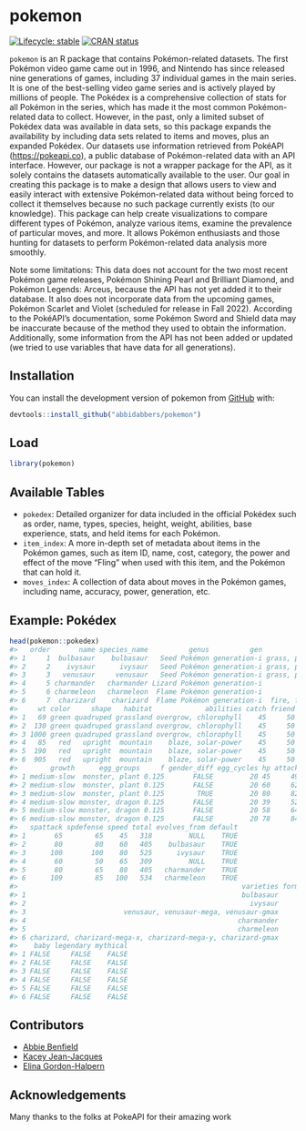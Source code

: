 
<!-- README.md is generated from README.Rmd. Please edit that file -->

# pokemon

<!-- badges: start -->

[![Lifecycle:
stable](https://img.shields.io/badge/lifecycle-stable-brightgreen.svg)](https://lifecycle.r-lib.org/articles/stages.html#stable)
[![CRAN
status](https://www.r-pkg.org/badges/version/pokemon)](https://CRAN.R-project.org/package=pokemon)
<!-- badges: end -->

`pokemon` is an R package that contains Pokémon-related datasets. The
first Pokémon video game came out in 1996, and Nintendo has since
released nine generations of games, including 37 individual games in the
main series. It is one of the best-selling video game series and is
actively played by millions of people. The Pokédex is a comprehensive
collection of stats for all Pokémon in the series, which has made it the
most common Pokémon-related data to collect. However, in the past, only
a limited subset of Pokédex data was available in data sets, so this
package expands the availability by including data sets related to items
and moves, plus an expanded Pokédex. Our datasets use information
retrieved from PokéAPI (<https://pokeapi.co>), a public database of
Pokémon-related data with an API interface. However, our package is not
a wrapper package for the API, as it solely contains the datasets
automatically available to the user. Our goal in creating this package
is to make a design that allows users to view and easily interact with
extensive Pokémon-related data without being forced to collect it
themselves because no such package currently exists (to our knowledge).
This package can help create visualizations to compare different types
of Pokémon, analyze various items, examine the prevalence of particular
moves, and more. It allows Pokémon enthusiasts and those hunting for
datasets to perform Pokémon-related data analysis more smoothly.

Note some limitations: This data does not account for the two most
recent Pokémon game releases, Pokémon Shining Pearl and Brilliant
Diamond, and Pokémon Legends: Arceus, because the API has not yet added
it to their database. It also does not incorporate data from the
upcoming games, Pokémon Scarlet and Violet (scheduled for release in
Fall 2022). According to the PokéAPI’s documentation, some Pokémon Sword
and Shield data may be inaccurate because of the method they used to
obtain the information. Additionally, some information from the API has
not been added or updated (we tried to use variables that have data for
all generations).

## Installation

You can install the development version of pokemon from
[GitHub](https://github.com/) with:

``` r
devtools::install_github("abbidabbers/pokemon")
```

## Load

``` r
library(pokemon)
```

## Available Tables

-   `pokedex`: Detailed organizer for data included in the official
    Pokédex such as order, name, types, species, height, weight,
    abilities, base experience, stats, and held items for each Pokémon.
-   `item_index`: A more in-depth set of metadata about items in the
    Pokémon games, such as item ID, name, cost, category, the power and
    effect of the move “Fling” when used with this item, and the Pokémon
    that can hold it.
-   `moves_index`: A collection of data about moves in the Pokémon
    games, including name, accuracy, power, generation, etc.

## Example: Pokédex

``` r
head(pokemon::pokedex)
#>   order       name species_name          genus          gen          type ht
#> 1     1  bulbasaur    bulbasaur   Seed Pokémon generation-i grass, poison  7
#> 2     2    ivysaur      ivysaur   Seed Pokémon generation-i grass, poison 10
#> 3     3   venusaur     venusaur   Seed Pokémon generation-i grass, poison 20
#> 4     5 charmander   charmander Lizard Pokémon generation-i          fire  6
#> 5     6 charmeleon   charmeleon  Flame Pokémon generation-i          fire 11
#> 6     7  charizard    charizard  Flame Pokémon generation-i  fire, flying 17
#>     wt color     shape   habitat             abilities catch friend exp
#> 1   69 green quadruped grassland overgrow, chlorophyll    45     50  64
#> 2  130 green quadruped grassland overgrow, chlorophyll    45     50 142
#> 3 1000 green quadruped grassland overgrow, chlorophyll    45     50 263
#> 4   85   red   upright  mountain    blaze, solar-power    45     50  62
#> 5  190   red   upright  mountain    blaze, solar-power    45     50 142
#> 6  905   red   upright  mountain    blaze, solar-power    45     50 267
#>        growth      egg_groups     f gender_diff egg_cycles hp attack defense
#> 1 medium-slow  monster, plant 0.125       FALSE         20 45     49      49
#> 2 medium-slow  monster, plant 0.125       FALSE         20 60     62      63
#> 3 medium-slow  monster, plant 0.125        TRUE         20 80     82      83
#> 4 medium-slow monster, dragon 0.125       FALSE         20 39     52      43
#> 5 medium-slow monster, dragon 0.125       FALSE         20 58     64      58
#> 6 medium-slow monster, dragon 0.125       FALSE         20 78     84      78
#>   spattack spdefense speed total evolves_from default
#> 1       65        65    45   318         NULL    TRUE
#> 2       80        80    60   405    bulbasaur    TRUE
#> 3      100       100    80   525      ivysaur    TRUE
#> 4       60        50    65   309         NULL    TRUE
#> 5       80        65    80   405   charmander    TRUE
#> 6      109        85   100   534   charmeleon    TRUE
#>                                                       varieties form_switch
#> 1                                                     bulbasaur       FALSE
#> 2                                                       ivysaur       FALSE
#> 3                        venusaur, venusaur-mega, venusaur-gmax        TRUE
#> 4                                                    charmander       FALSE
#> 5                                                    charmeleon       FALSE
#> 6 charizard, charizard-mega-x, charizard-mega-y, charizard-gmax        TRUE
#>    baby legendary mythical
#> 1 FALSE     FALSE    FALSE
#> 2 FALSE     FALSE    FALSE
#> 3 FALSE     FALSE    FALSE
#> 4 FALSE     FALSE    FALSE
#> 5 FALSE     FALSE    FALSE
#> 6 FALSE     FALSE    FALSE
```

## Contributors

-   [Abbie Benfield](https://github.com/abbidabbers)
-   [Kacey Jean-Jacques](https://github.com/kaceyjj)
-   [Elina Gordon-Halpern](https://github.com/egordonhalpern)

## Acknowledgements

Many thanks to the folks at PokeAPI for their amazing work

